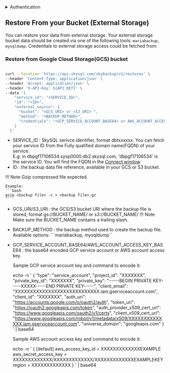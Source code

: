 <details>
<summary>
Authentication
</summary>
<h3>
<ol>
<li>
Go to the SkySQL <a href="https://app.skysql.com/user-profile/api-keys">API Key management page</a>  and generate an API key
</li>
<li>
Export the value from the token field to an environment variable $API_KEY

  ```
  export API_KEY='... key data ...'
  ```
</li>
<li>
Use it on subsequent request, e.g:

        ```bash
        curl --request GET 'https://api.skysql.com/skybackup/v1/backups/schedules' --header "X-API-Key: ${API_KEY}"
        ```
</li>
</ol>
</details> 

## Restore From your Bucket (External Storage)

You can restore your data from external storage. Your external storage bucket data should be created via one of the following tools: ```mariabackup, mysqldump```. Credentials to external storage access could be fetched from:

### Restore from Google Cloud Storage(GCS) bucket 

```bash

curl --location 'https://api.skysql.com/skybackup/v1/restores' \
--header 'Content-Type: application/json' \
--header 'Accept: application/json' \
--header 'X-API-Key: ${API_KEY}' \
--data '{
    "service_id": "<SERVICE_ID>",
    "id": "<ID>",
    "external_source": {
      "bucket": "<GCS_URI> оr <S3_URI> ",
      "method": "<BACKUP_METHOD>",
      "credentials": "<GCP_SERVICE_ACCOUNT_BASE64> or AWS_ACCOUNT_ACCESS_KEY_BASE64"
    }
  }'
```

- SERVICE_ID : SkySQL serivce identifier, format dbtxxxxxx. 
  You can fetch your service ID from the Fully qualified domain name(FQDN) of your service.  
  E.g: in dbpgf17106534.sysp0000.db2.skysql.com, 'dbpgf17106534' is the service ID. You will find the FQDN in the [Connect window](https://app.skysql.com/dashboard) 
- ID : the backup data file reference, available in your GCS or S3 bucket.
  
!!! Note
    Gzip compressed file  expected.

    Example:
    ```bash
    gzip <backup file> -c > <backup file>.gz
    ```
   
- GCS_URI/S3_URI : the GCS/S3 bucket URI where the backup file is stored, format gs://BUCKET_NAME/ or s3://BUCKET_NAME/
!!! Note
    Make sure the BUCKET_NAME contains a trailing slash. 
  
- BACKUP_METHOD : the backup method used to create the backup file. 
  <br>Available options: ```mariabackup, mysqldump`` </br>
- GCP_SERVICE_ACCOUNT_BASE64/AWS_ACCOUNT_ACCESS_KEY_BASE64 : the base64 encoded GCP service account or AWS account access key.
  

  Sample GCP service account key and command to encode it: 

    
    echo -n '
    {
        "type": "service_account",
        "project_id": "XXXXXXX",
        "private_key_id": "XXXXXXX",
        "private_key": "-----BEGIN PRIVATE KEY-----XXXXX-----END PRIVATE KEY-----",
        "client_email": "XXXXXXXXXXXXXXXXXXXXXXXXXXXX.iam.gserviceaccount.com",
        "client_id": "XXXXXXX",
        "auth_uri": "<https://accounts.google.com/o/oauth2/auth>",
        "token_uri": "<https://oauth2.googleapis.com/token>",
        "auth_provider_x509_cert_url": "<https://www.googleapis.com/oauth2/v1/certs>",
        "client_x509_cert_url": "<https://www.googleapis.com/robot/v1/metadata/x509/XXXXXXXXXXXXXX.iam.gserviceaccount.com>",
        "universe_domain": "googleapis.com"
    } ' | base64
    
  Sample AWS account access key and command to encode it: 

    
    echo -n '
    {
        [default]
        aws_access_key_id = XXXXXXXXXXXXXEXAMPLE
        aws_secret_access_key = XXXXXXXXXXXXX/XXXXXXXXXXXXX/XXXXXXXXXXXXXEXAMPLEKEY
        region = XXXXXXXXXXXXX
    } ' | base64
    

